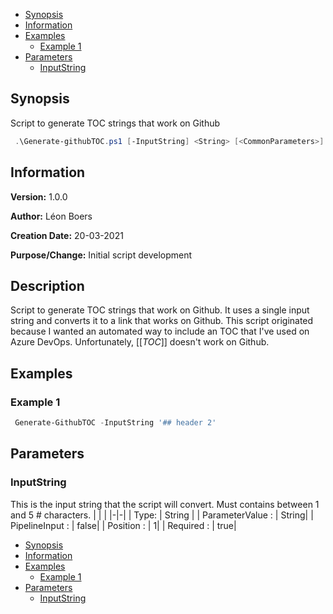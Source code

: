 - [Synopsis](#synopsis) 
- [Information](#information) 
- [Examples](#examples) 
     * [Example 1](#example-1) 
- [Parameters](#parameters) 
     * [InputString](#inputstring) 

## Synopsis
Script to generate TOC strings that work on Github


```PowerShell
 .\Generate-githubTOC.ps1 [-InputString] <String> [<CommonParameters>]
```


## Information
**Version:**         1.0.0

**Author:**          Léon Boers

**Creation Date:**   20-03-2021

**Purpose/Change:**  Initial script development



## Description
Script to generate TOC strings that work on Github. It uses a single input string and converts it to a link that works on Github.
This script originated because I wanted an automated way to include an TOC that I've used on Azure DevOps. Unfortunately, [[_TOC_]] doesn't work on Github.


## Examples


###  Example 1 
```PowerShell
 Generate-GithubTOC -InputString '## header 2' 
```
## Parameters
### InputString
This is the input string that the script will convert. Must contains between 1 and 5 # characters.
| | |
|-|-|
| Type: | String |
| ParameterValue : | String|
| PipelineInput : | false|
| Position : | 1|
| Required : | true|


- [Synopsis](#synopsis) 
- [Information](#information) 
- [Examples](#examples) 
     * [Example 1](#example-1) 
- [Parameters](#parameters) 
     * [InputString](#inputstring) 

